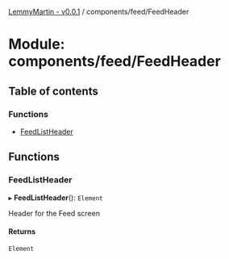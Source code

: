 [LemmyMartin - v0.0.1](../README.md) / components/feed/FeedHeader

# Module: components/feed/FeedHeader

## Table of contents

### Functions

- [FeedListHeader](components_feed_FeedHeader.md#feedlistheader)

## Functions

### FeedListHeader

▸ **FeedListHeader**(): `Element`

Header for the Feed screen

#### Returns

`Element`
